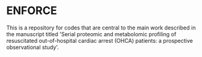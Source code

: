 # ENFORCE

This is a repository for codes that are central to the main work described in the manuscript titled 'Serial proteomic and metabolomic profiling of resuscitated out-of-hospital cardiac arrest (OHCA) patients: a prospective observational study'.

